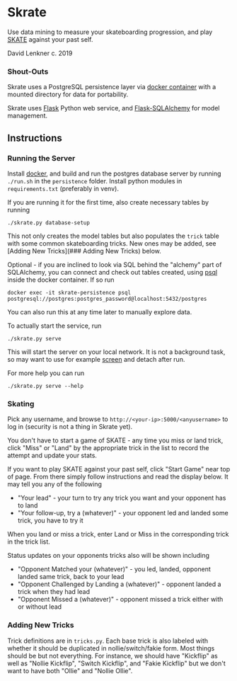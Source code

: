 # Skrate

Use data mining to measure your skateboarding progression, and play
[SKATE](https://en.wikipedia.org/wiki/Game_of_Skate) against your past self.

David Lenkner
c. 2019

### Shout-Outs

Skrate uses a PostgreSQL persistence layer via [docker container](https://hub.docker.com/_/postgres)
with a mounted directory for data for portability.

Skrate uses [Flask](https://www.palletsprojects.com/p/flask/) Python web service, and
[Flask-SQLAlchemy](https://flask-sqlalchemy.palletsprojects.com/en/2.x/) for model management.

## Instructions

### Running the Server

Install [docker](https://docs.docker.com/install/linux/docker-ce/ubuntu/), and build and run the
postgres database server by running `./run.sh` in the `persistence` folder. Install python modules
in `requirements.txt` (preferably in venv).

If you are running it for the first time, also create necessary tables by running

	./skrate.py database-setup

This not only creates the model tables but also populates the `trick` table with some common
skateboarding tricks. New ones may be added, see [Adding New Tricks](### Adding New Tricks) below.

Optional - if you are inclined to look via SQL behind the "alchemy" part of SQLAlchemy, you can connect
and check out tables created, using [psql](http://www.postgresqltutorial.com/install-postgresql/) inside
the docker container. If so run

	docker exec -it skrate-persistence psql postgresql://postgres:postgres_password@localhost:5432/postgres

You can also run this at any time later to manually explore data.

To actually start the service, run

	./skrate.py serve

This will start the server on your local network. It is not a background task, so may want to use
for example [screen](https://linuxize.com/post/how-to-use-linux-screen/) and detach after run.

For more help you can run

	./skrate.py serve --help

### Skating

Pick any username, and browse to `http://<your-ip>:5000/<anyusername>` to log in (security is not a
thing in Skrate yet).

You don't have to start a game of SKATE - any time you miss or land trick, click "Miss" or "Land" by
the appropriate trick in the list to record the attempt and update your stats.

If you want to play SKATE against your past self, click "Start Game" near top of page. From there
simply follow instructions and read the display below. It may tell you any of the following

* "Your lead" - your turn to try any trick you want and your opponent has to land
* "Your follow-up, try a (whatever)" - your opponent led and landed some trick, you have to try it

When you land or miss a trick, enter Land or Miss in the corresponding trick in the trick list.

Status updates on your opponents tricks also will be shown including

* "Opponent Matched your (whatever)" - you led, landed, opponent landed same trick, back to your lead
* "Opponent Challenged by Landing a (whatever)" - opponent landed a trick when they had lead
* "Opponent Missed a (whatever)" - opponent missed a trick either with or without lead
 
### Adding New Tricks

Trick definitions are in `tricks.py`. Each base trick is also labeled with whether it should be
duplicated in nollie/switch/fakie form. Most things should be but not everything. For instance,
we should have "Kickflip" as well as "Nollie Kickflip", "Switch Kickflip", and "Fakie Kickflip"
but we don't want to have both "Ollie" and "Nollie Ollie".

